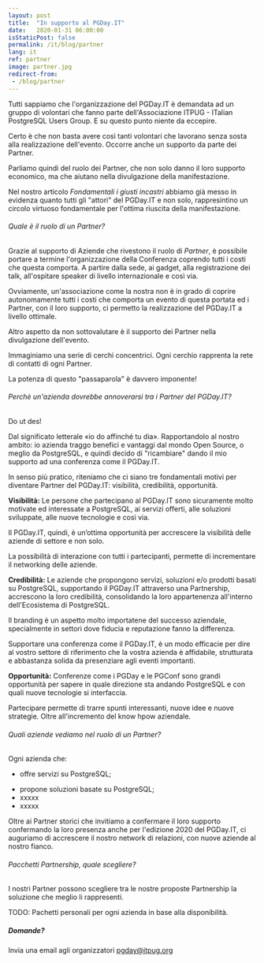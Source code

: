 ```yaml
---
layout: post
title:  "In supporto al PGDay.IT"
date:   2020-01-31 06:00:00
isStaticPost: false
permalink: /it/blog/partner
lang: it
ref: partner
image: partner.jpg
redirect-from:
 - /blog/partner
---
```


Tutti sappiamo che l'organizzazione del PGDay.IT è demandata ad un gruppo di volontari che fanno parte dell'Associazione ITPUG - ITalian PostgreSQL Users Group. E su questo punto niente da eccepire.

Certo è che non basta avere così tanti volontari che lavorano senza sosta alla realizzazione dell'evento. Occorre anche un supporto da parte dei Partner.

Parliamo quindi del ruolo dei Partner, che non solo danno il loro supporto economico, ma che aiutano nella divulgazione della manifestazione.

Nel nostro articolo *Fondamentali i giusti incastri* abbiamo già messo in evidenza quanto tutti gli "attori" del PGDay.IT e non solo, rappresintino un circolo virtuoso fondamentale per l'ottima riuscita della manifestazione.

###### Quale è il ruolo di un Partner?

Grazie al supporto di Aziende che rivestono il ruolo di *Partner*, è possibile portare a termine l'organizzazione della Conferenza coprendo tutti i costi che questa comporta. A partire dalla sede, ai gadget, alla registrazione dei talk, all'ospitare speaker di livello internazionale e così via.

Ovviamente, un'associazione come la nostra non è in grado di coprire autonomamente tutti i costi che comporta un evento di questa portata ed i Partner, con il loro supporto, ci permetto la realizzazione del PGDay.IT a livello ottimale.

Altro aspetto da non sottovalutare è il supporto dei Partner nella divulgazione dell'evento.

Immaginiamo una serie di cerchi concentrici. Ogni cerchio rapprenta la rete di contatti di ogni Partner.

La potenza di questo "passaparola" è davvero imponente!

###### Perchè un'azienda dovrebbe annoverarsi tra i Partner del PGDay.IT?

Do ut des!

Dal significato letterale «io do affinché tu dia». Rapportandolo al nostro ambito: io azienda traggo benefici e vantaggi dal mondo Open Source, o meglio da PostgreSQL, e quindi decido di "ricambiare" dando il mio supporto ad una conferenza come il PGDay.IT.

In senso più pratico, riteniamo che ci siano tre fondamentali motivi per diventare Partner del PGDay.IT: visibilità, credibilità, opportunità.

**Visibilità:** Le persone che partecipano al PGDay.IT sono sicuramente molto motivate ed interessate a PostgreSQL, ai servizi offerti, alle soluzioni sviluppate, alle nuove tecnologie e così via.

Il PGDay.IT, quindi, è un’ottima opportunità per accrescere la visibilità delle aziende di settore e non solo.

La possibilità di interazione con tutti i partecipanti, permette di incrementare il networking delle aziende.

**Credibilità:** Le aziende che propongono servizi, soluzioni e/o prodotti basati su PostgreSQL, supportando il PGDay.IT attraverso una Partnership, accrescono la loro credibilità, consolidando la loro appartenenza all'interno dell'Ecosistema di PostgreSQL.

Il branding è un aspetto molto importatene  del successo aziendale, specialmente in settori dove fiducia e reputazione fanno la differenza.

Supportare una conferenza come il PGDay.IT, è un modo efficacie per dire al vostro settore di riferimento che la vostra azienda è affidabile, strutturata e abbastanza solida da presenziare agli eventi importanti.

**Opportunità:** Conferenze come i PGDay e le PGConf sono grandi opportunità per sapere in quale direzione sta andando PostgreSQL e con quali nuove tecnologie si interfaccia.

Partecipare permette di trarre spunti interessanti, nuove idee e nuove strategie. Oltre all'incremento del know hpow aziendale.

###### Quali aziende vediamo nel ruolo di un Partner?

Ogni azienda che:

+ offre servizi su PostgreSQL;
* propone soluzioni basate su PostgreSQL;
* xxxxx
* xxxxx

Oltre ai Partner storici che invitiamo a confermare il loro supporto confermando la loro presenza anche per l'edizione 2020 del PGDay.IT, ci auguriamo di accrescere il nostro network di relazioni, con nuove aziende al nostro fianco.

###### Pacchetti Partnership, quale scegliere?

I nostri Partner possono scegliere tra le nostre proposte Partnership la soluzione che meglio li rappresenti.

TODO: Pachetti personali per ogni azienda in base alla disponibilità.


##### Domande?

Invia una email agli organizzatori [pgday@itpug.org](mailto:pgday@itpug.org)
